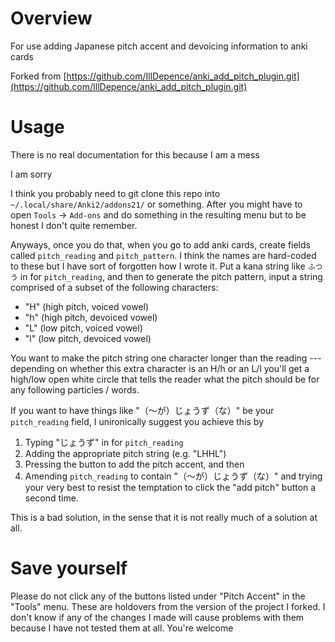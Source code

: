 # Overview
For use adding Japanese pitch accent and devoicing information to anki
cards

Forked from
[https://github.com/IllDepence/anki_add_pitch_plugin.git](https://github.com/IllDepence/anki_add_pitch_plugin.git)


# Usage
There is no real documentation for this because I am a mess

I am sorry

I think you probably need to git clone this repo into
`~/.local/share/Anki2/addons21/` or something. After you might have to
open `Tools` -> `Add-ons` and do something in the resulting menu but
to be honest I don't quite remember.

Anyways, once you do that, when you go to add anki cards, create
fields called `pitch_reading` and `pitch_pattern`. I think the names
are hard-coded to these but I have sort of forgotten how I wrote it.
Put a kana string like `ふつう` in for `pitch_reading`, and then to
generate the pitch pattern, input a string comprised of a subset of
the following characters:

- "H" (high pitch, voiced vowel)
- "h" (high pitch, devoiced vowel)
- "L" (low pitch, voiced vowel)
- "l" (low pitch, devoiced vowel)

You want to make the pitch string one character longer than the
reading --- depending on whether this extra character is an H/h or an
L/l you'll get a high/low open white circle that tells the reader what
the pitch should be for any following particles / words.

If you want to have things like "（〜が）じょうず（な）" be your
`pitch_reading` field, I unironically suggest you achieve this by
1) Typing "じょうず" in for `pitch_reading`
2) Adding the appropriate pitch string (e.g. "LHHL")
3) Pressing the button to add the pitch accent, and then
4) Amending `pitch_reading` to contain "（〜が）じょうず（な）" and
trying your very best to resist the temptation to click the "add
pitch" button a second time.

This is a bad solution, in the sense that it is not really much of a
solution at all.

# Save yourself
Please do not click any of the buttons listed under "Pitch Accent" in
the "Tools" menu. These are holdovers from the version of the project
I forked. I don't know if any of the changes I made will cause
problems with them because I have not tested them at all. You're welcome
